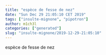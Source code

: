 ```yaml
---
title: "espèce de fesse de nez"
date: "Sun Dec 29 21:05:10 CET 2019"
tags: ["insulte-mignone", "pipotron"]
author: m1ch3l
categories: ["generated"]
slug: "insulte-mignone/2019-12-29-21:05:10"
---
```


espèce de fesse de nez

